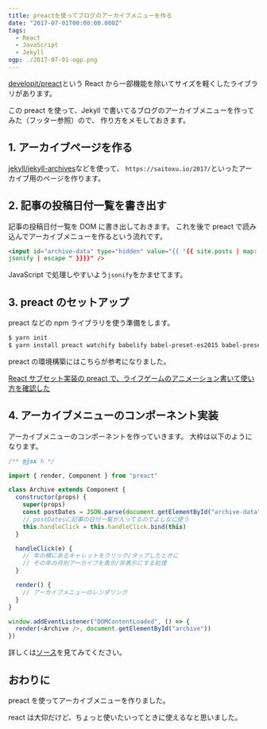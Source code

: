 ```yaml
---
title: preactを使ってブログのアーカイブメニューを作る
date: "2017-07-01T00:00:00.000Z"
tags:
  - React
  - JavaScript
  - Jekyll
ogp: ./2017-07-01-ogp.png
---
```


[developit/preact](https://github.com/developit/preact/)という
React から一部機能を除いてサイズを軽くしたライブラリがあります。

この preact を使って、Jekyll で書いてるブログのアーカイブメニューを作ってみた（フッター参照）ので、
作り方をメモしておきます。

## **1. アーカイブページを作る**

[jekyll/jekyll-archives](https://github.com/jekyll/jekyll-archives)などを使って、
`https://saitoxu.io/2017/`といったアーカイブ用のページを作ります。

## **2. 記事の投稿日付一覧を書き出す**

記事の投稿日付一覧を DOM に書き出しておきます。
これを後で preact で読み込んでアーカイブメニューを作るという流れです。

```html
<input id="archive-data" type="hidden" value="{{ "{{ site.posts | map: 'date' |
jsonify | escape " }}}}" />
```

JavaScript で処理しやすいよう`jsonify`をかませてます。

## **3. preact のセットアップ**

preact などの npm ライブラリを使う準備をします。

```sh
$ yarn init
$ yarn install preact watchify babelify babel-preset-es2015 babel-preset-react
```

preact の環境構築にはこちらが参考になりました。

[React サブセット実装の preact で、ライフゲームのアニメーション書いて使い方を確認した](http://qiita.com/mizchi/items/427713e68e8c980ce0ec)

## **4. アーカイブメニューのコンポーネント実装**

アーカイブメニューのコンポーネントを作っていきます。
大枠は以下のようになります。

```js
/** @jsx h */

import { render, Component } from "preact"

class Archive extends Component {
  constructor(props) {
    super(props)
    const postDates = JSON.parse(document.getElementById("archive-data").value)
    // postDatesに記事の日付一覧が入ってるのでよしなに使う
    this.handleClick = this.handleClick.bind(this)
  }

  handleClick(e) {
    // 年の横にあるキャレットをクリック/タップしたときに
    // その年の月別アーカイブを表示/非表示にする処理
  }

  render() {
    // アーカイブメニューのレンダリング
  }
}

window.addEventListener("DOMContentLoaded", () => {
  render(<Archive />, document.getElementById("archive"))
})
```

詳しくは[ソース](https://github.com/saitoxu/saitoxu.github.io/blob/master/js/index.js)を見てみてください。

## **おわりに**

preact を使ってアーカイブメニューを作りました。

react は大仰だけど、ちょっと使いたいってときに使えるなと思いました。
